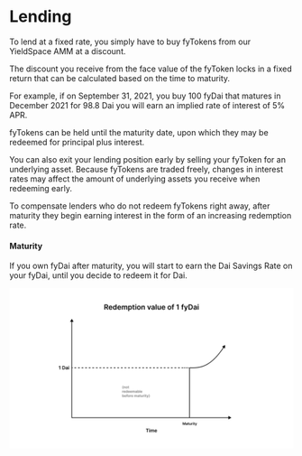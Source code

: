 # Lending

To lend at a fixed rate, you simply have to buy fyTokens from our YieldSpace AMM at a discount.

The discount you receive from the face value of the fyToken locks in a fixed return that can be calculated based on the time to maturity.

For example, if on September 31, 2021, you buy 100 fyDai that matures in December 2021 for 98.8 Dai you will earn an implied rate of interest of 5% APR.

fyTokens can be held until the maturity date, upon which they may be redeemed for principal plus interest.

You can also exit your lending position early by selling your fyToken for an underlying asset. Because fyTokens are traded freely, changes in interest rates may affect the amount of underlying assets you receive when redeeming early.

To compensate lenders who do not redeem fyTokens right away, after maturity they begin earning interest in the form of an increasing redemption rate.

 <!-- TODO: need to expand more as how interest paid will be calculated after maturity. -->

#### Maturity

If you own fyDai after maturity, you will start to earn the Dai Savings Rate on your fyDai, until you decide to redeem it for Dai.

 ![](../assets/redemption.png)